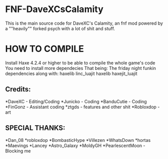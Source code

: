 # FNF-DaveXCsCalamity
This is the main source code for DaveXC's Calamity, an fnf mod powered by a ""heavily"" forked psych with a lot of shit and stuff.

# HOW TO COMPILE

Install Haxe 4.2.4 or higher to be able to compile the whole game's code
You need to install more dependecies
That being:
The friday night funkin dependencies along with:
haxelib linc_luajit
haxelib haxejit_luajit

## Credits:
*DaveXC - Editing/Coding
*Junicko - Coding
*BanduCutie - Coding
*FinGonz - Assistant coding
*ztgds - features and other shit
*Robloxdop - art

## SPECIAL THANKS:
*Dan_08
*robloxdop
*BombasticHype
*Villezen
*WhatsDown
*hortas
*Maevings
*Lancey
*Astro_Galaxy
*MoldyGH
*PearlescentMoon - Blocking me
